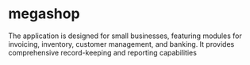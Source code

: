 # megashop
The application is designed for small businesses, featuring modules for invoicing, inventory, customer management, and banking. It provides comprehensive record-keeping and reporting capabilities
